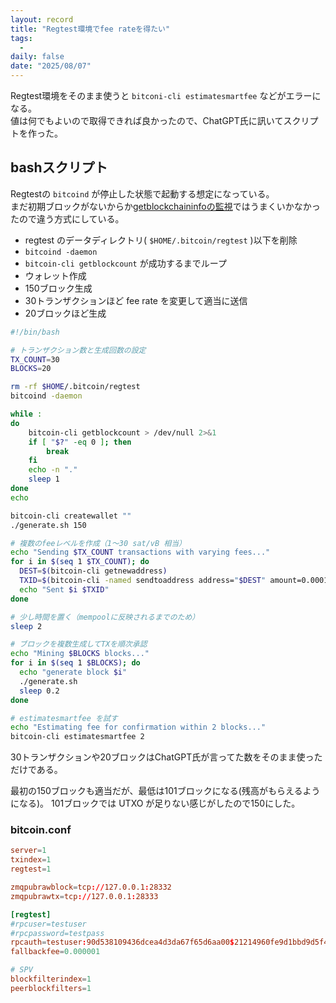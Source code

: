 ```yaml
---
layout: record
title: "Regtest環境でfee rateを得たい"
tags:
  - 
daily: false
date: "2025/08/07"
---
```


Regtest環境をそのまま使うと `bitconi-cli estimatesmartfee` などがエラーになる。  
値は何でもよいので取得できれば良かったので、ChatGPT氏に訊いてスクリプトを作った。

## bashスクリプト

Regtestの `bitcoind` が停止した状態で起動する想定になっている。  
まだ初期ブロックがないからか[getblockchaininfoの監視](./initialdownloaded.md)ではうまくいかなかったので違う方式にしている。

* regtest のデータディレクトリ( `$HOME/.bitcoin/regtest` )以下を削除
* `bitcoind -daemon`
* `bitcoin-cli getblockcount` が成功するまでループ
* ウォレット作成
* 150ブロック生成
* 30トランザクションほど fee rate を変更して適当に送信
* 20ブロックほど生成

```bash
#!/bin/bash

# トランザクション数と生成回数の設定
TX_COUNT=30
BLOCKS=20

rm -rf $HOME/.bitcoin/regtest
bitcoind -daemon

while :
do
	bitcoin-cli getblockcount > /dev/null 2>&1
	if [ "$?" -eq 0 ]; then
		break
	fi
	echo -n "."
	sleep 1
done
echo

bitcoin-cli createwallet ""
./generate.sh 150

# 複数のfeeレベルを作成（1〜30 sat/vB 相当）
echo "Sending $TX_COUNT transactions with varying fees..."
for i in $(seq 1 $TX_COUNT); do
  DEST=$(bitcoin-cli getnewaddress)
  TXID=$(bitcoin-cli -named sendtoaddress address="$DEST" amount=0.0001 fee_rate="$i")
  echo "Sent $i $TXID"
done

# 少し時間を置く（mempoolに反映されるまでのため）
sleep 2

# ブロックを複数生成してTXを順次承認
echo "Mining $BLOCKS blocks..."
for i in $(seq 1 $BLOCKS); do
  echo "generate block $i"
  ./generate.sh
  sleep 0.2
done

# estimatesmartfee を試す
echo "Estimating fee for confirmation within 2 blocks..."
bitcoin-cli estimatesmartfee 2
```

30トランザクションや20ブロックはChatGPT氏が言ってた数をそのまま使っただけである。

最初の150ブロックも適当だが、最低は101ブロックになる(残高がもらえるようになる)。
101ブロックでは UTXO が足りない感じがしたので150にした。

### bitcoin.conf

```conf
server=1
txindex=1
regtest=1

zmqpubrawblock=tcp://127.0.0.1:28332
zmqpubrawtx=tcp://127.0.0.1:28333

[regtest]
#rpcuser=testuser
#rpcpassword=testpass
rpcauth=testuser:90d538109436dcea4d3da67f65d6aa00$21214960fe9d1bbd9d5f40ab16212fe9aa3d87a59e2cfef91232729c5de00657
fallbackfee=0.000001

# SPV
blockfilterindex=1
peerblockfilters=1
```
